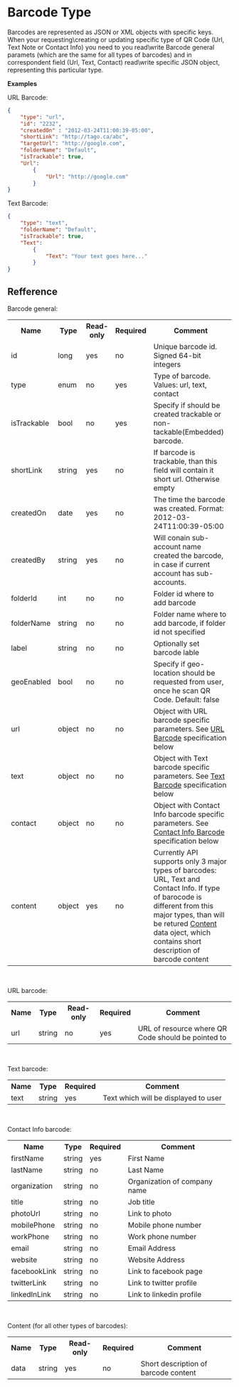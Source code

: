 Barcode Type
========

Barcodes are represented as JSON or XML objects with specific keys.
When your requesting\creating or updating  specific type of QR Code (Url, Text Note or Contact Info) you
need to you read\write Barcode general paramets (which are the same for all types of barcodes) and in correspondent
field (Url, Text, Contact) read\write specific JSON object, representing this particular type.

**Examples**

URL Barcode:

```json
{
    "type": "url", 
    "id": "2232",
    "createdOn" : "2012-03-24T11:00:39-05:00",
    "shortLink": "http://tago.ca/abc",
    "targetUrl": "http://google.com",
    "folderName": "Default",
    "isTrackable": true, 
    "Url": 
        { 
            "Url": "http://google.com"
        } 
}
```

Text Barcode:


```json
{
    "type": "text", 
    "folderName": "Default",
    "isTrackable": true, 
    "Text": 
        { 
            "Text": "Your text goes here..."
        } 
}
```

Refference
----


Barcode general:


<table>
    <tr>
      <th>Name</th>
      <th>Type</th>
      <th>Read-only</th>
      <th>Required</th>
      <th>Comment</th>
    </tr>
    <tr>
        <td>id</td>
        <td>long</td>
        <td>yes</td>
        <td>no</td>
        <td>Unique barcode id. Signed 64-bit integers</td>
    </tr>
    <tr>
        <td>type</td>
        <td>enum</td>
        <td>no</td>
        <td>yes</td>
        <td>Type of barcode. Values: url, text, contact</td>
    </tr>
    <tr>
        <td>isTrackable</td>
        <td>bool</td>
        <td>no</td>
        <td>yes</td>
        <td>Specify if should be created trackable or non-tackable(Embedded) barcode.</td>
    </tr>
    <tr>
        <td>shortLink</td>
        <td>string</td>
        <td>yes</td>
        <td>no</td>
        <td>If barcode is trackable, than this field will contain it short url. Otherwise empty</td>
    </tr>
    <tr>
        <td>createdOn</td>
        <td>date</td>
        <td>yes</td>
        <td>no</td>
        <td>The time the barcode was created. Format: 2012-03-24T11:00:39-05:00</td>
    </tr>
    <tr>
        <td>createdBy</td>
        <td>string</td>
        <td>yes</td>
        <td>no</td>
        <td>Will conain sub-account name created the barcode, in case if current account has sub-accounts.</td>
    </tr>
    <tr>
        <td>folderId</td>
        <td>int</td>
        <td>no</td>
        <td>no</td>
        <td>Folder id where to add barcode</td>
    </tr>
    <tr>
        <td>folderName</td>
        <td>string</td>
        <td>no</td>
        <td>no</td>
        <td>Folder name where to add barcode, if folder id not specified</td>
    </tr>
    <tr>
        <td>label</td>
        <td>string</td>
        <td>no</td>
        <td>no</td>
        <td>Optionally set barcode lable</td>
    </tr>
    <tr>
        <td>geoEnabled</td>
        <td>bool</td>
        <td>no</td>
        <td>no</td>
        <td>Specify if geo-location should be requested from user, once he scan QR Code. Default: false</td>
    </tr>
    <tr>
        <td>url</td>
        <td>object</td>
        <td>no</td>
        <td>no</td>
        <td>Object with URL barcode specific parameters. See <a href="#url">URL Barcode</a> specification below</td>
    </tr>
    <tr>
        <td>text</td>
        <td>object</td>
        <td>no</td>
        <td>no</td>
        <td>Object with Text barcode specific parameters. See <a href="#text">Text Barcode</a> specification below</td>
    </tr>
    <tr>
        <td>сontact</td>
        <td>object</td>
        <td>no</td>
        <td>no</td>
        <td>Object with Contact Info barcode specific parameters. See <a href="#contact">Contact Info Barcode</a> specification below</td>
    </tr>
    <tr>
        <td>content</td>
        <td>object</td>
        <td>yes</td>
        <td>no</td>
        <td>Currently API supports only 3 major types of barcodes: URL, Text and Contact Info. If type of barocode is different from this major types, than will be retured <a href="#content">Content</a> data oject, which contains short description of barcode content</td>
    </tr>
</table>
<br />

<a name="url"></a>
URL barcode:

<table>
    <tr>
      <th>Name</th>
      <th>Type</th>
      <th>Read-only</th>
      <th>Required</th>
      <th>Comment</th>
    </tr>
    <tr>
        <td>url</td>
        <td>string</td>
        <td>no</td>
        <td>yes</td>
        <td>URL of resource where QR Code should be pointed to</td>
    </tr>
</table>
<br />

<a name="text"></a>
Text barcode:

<table>
    <tr>
      <th>Name</th>
      <th>Type</th>
      <th>Required</th>
      <th>Comment</th>
    </tr>
    <tr>
        <td>text</td>
        <td>string</td>
        <td>yes</td>
        <td>Text which will be displayed to user</td>
    </tr>
</table>
<br />

<a name="contact"></a>
Contact Info barcode:

<table>
    <tr>
      <th>Name</th>
      <th>Type</th>
      <th>Required</th>
      <th>Comment</th>
    </tr>
    <tr>
        <td>firstName</td>
        <td>string</td>
        <td>yes</td>
        <td>First Name</td>
    </tr>
    <tr>
        <td>lastName</td>
        <td>string</td>
        <td>no</td>
        <td>Last Name</td>
    </tr>
    <tr>
        <td>organization</td>
        <td>string</td>
        <td>no</td>
        <td>Organization of company name</td>
    </tr>
    <tr>
        <td>title</td>
        <td>string</td>
        <td>no</td>
        <td>Job title</td>
    </tr>
    <tr>
        <td>photoUrl</td>
        <td>string</td>
        <td>no</td>
        <td>Link to photo</td>
    </tr>
    <tr>
        <td>mobilePhone</td>
        <td>string</td>
        <td>no</td>
        <td>Mobile phone number</td>
    </tr>
    <tr>
        <td>workPhone</td>
        <td>string</td>
        <td>no</td>
        <td>Work phone number</td>
    </tr>
    <tr>
        <td>email</td>
        <td>string</td>
        <td>no</td>
        <td>Email Address</td>
    </tr>
    <tr>
        <td>website</td>
        <td>string</td>
        <td>no</td>
        <td>Website Address</td>
    </tr>
    <tr>
        <td>facebookLink</td>
        <td>string</td>
        <td>no</td>
        <td>Link to facebook page</td>
    </tr>
    <tr>
        <td>twitterLink</td>
        <td>string</td>
        <td>no</td>
        <td>Link to twitter profile</td>
    </tr>
        <tr>
        <td>linkedInLink</td>
        <td>string</td>
        <td>no</td>
        <td>Link to linkedin profile</td>
    </tr>
    
</table>

<br/>

<a name="content"></a>
Сontent (for all other types of barcodes):

<table>
    <tr>
      <th>Name</th>
      <th>Type</th>
      <th>Read-only</th>
      <th>Required</th>
      <th>Comment</th>
    </tr>
    <tr>
        <td>data</td>
        <td>string</td>
        <td>yes</td>
        <td>no</td>
        <td>Short description of barcode content</td>
    </tr>
</table>
<br />






